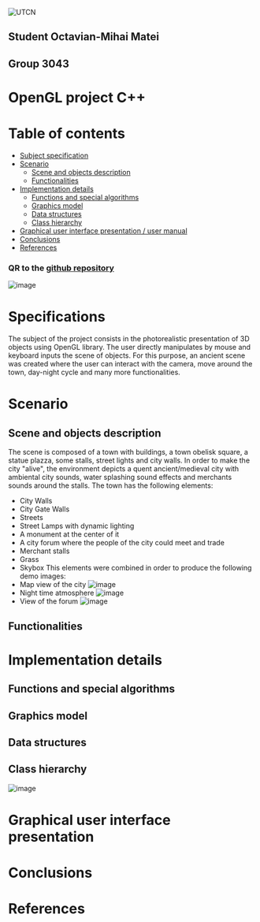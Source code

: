 ![UTCN](https://doctorat.utcluj.ro/images/utcn-logo.png)
## Student Octavian-Mihai Matei
## Group 3043

<div style="page-break-after: always;"></div>

# OpenGL project C++

# Table of contents

* [Subject specification](#specifications)
* [Scenario](#scenario)
  * [Scene and objects description](#scene-and-objects-description)
  * [Functionalities](#functionalities)
* [Implementation details](#implementation-details)
  * [Functions and special algorithms](#functions-and-special-algorithms)
  * [Graphics model](#graphics-model)
  * [Data structures](#data-structures)
  * [Class hierarchy](#class-hierarchy)
* [Graphical user interface presentation / user manual](#graphical-user-interface-presentation)
* [Conclusions](#conclusions)
* [References](#references)

<div style="page-break-after: always;"></div>

### QR to the [github repository](https://github.com/tavisit/OpenGL-Project)
![image](https://github.com/tavisit/OpenGL-Project/blob/main/git_resources/qr-code.png?raw=true)

<div style="page-break-after: always;"></div>

# Specifications

The subject of the project consists in the photorealistic presentation of 3D objects using OpenGL library. The user directly manipulates by mouse and keyboard inputs the scene of objects.
For this purpose, an ancient scene was created where the user can interact with the camera, move around the town, day-night cycle and many more functionalities.

<div style="page-break-after: always;"></div>

# Scenario
## Scene and objects description

The scene is composed of a town with buildings, a town obelisk square, a statue plazza, some stalls, street lights and city walls. In order to make the city "alive", the environment depicts a quent ancient/medieval city with ambiental city sounds, water splashing sound effects and merchants sounds around the stalls.
The town has the following elements:
* City Walls
* City Gate Walls
* Streets
* Street Lamps with dynamic lighting
* A monument at the center of it
* A city forum where the people of the city could meet and trade
* Merchant stalls
* Grass
* Skybox
This elements were combined in order to produce the following demo images:
* Map view of the city
![image](https://github.com/tavisit/OpenGL-Project/blob/main/git_resources/uml.png?raw=true)
* Night time atmosphere
![image](https://github.com/tavisit/OpenGL-Project/blob/main/git_resources/uml.png?raw=true)
* View of the forum
![image](https://github.com/tavisit/OpenGL-Project/blob/main/git_resources/uml.png?raw=true)

## Functionalities

<div style="page-break-after: always;"></div>

# Implementation details
## Functions and special algorithms
## Graphics model
## Data structures

<div style="page-break-after: always;"></div>

## Class hierarchy
![image](https://github.com/tavisit/OpenGL-Project/blob/main/git_resources/uml.png?raw=true)

<div style="page-break-after: always;"></div>

# Graphical user interface presentation

<div style="page-break-after: always;"></div>

# Conclusions

<div style="page-break-after: always;"></div>

# References
